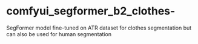 # comfyui_segformer_b2_clothes-
SegFormer model fine-tuned on ATR dataset for clothes segmentation but can also be used for human segmentation
